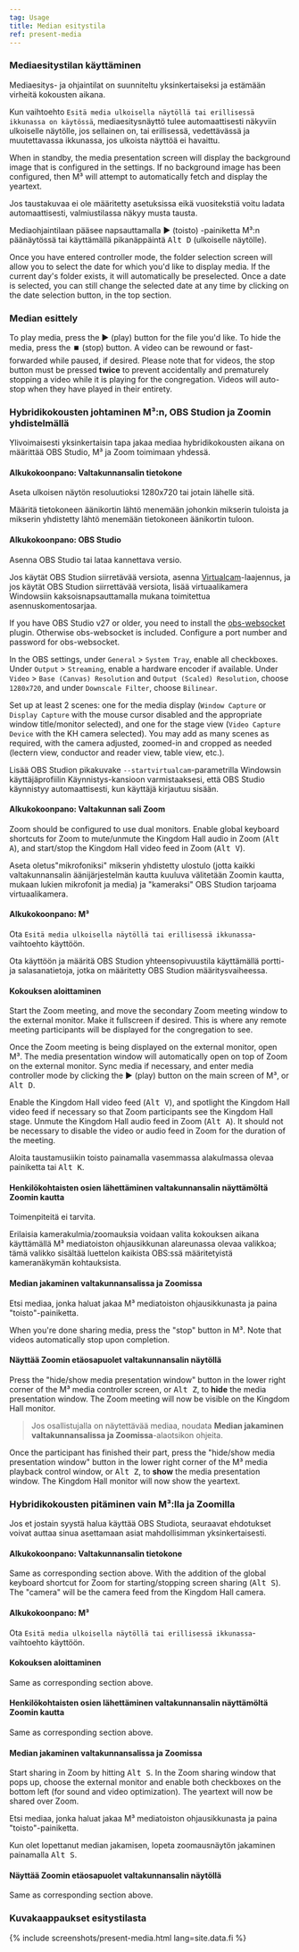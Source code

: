 ```yaml
---
tag: Usage
title: Median esitystila
ref: present-media
---
```


### Mediaesitystilan käyttäminen

Mediaesitys- ja ohjaintilat on suunniteltu yksinkertaiseksi ja estämään virheitä kokousten aikana.

Kun vaihtoehto `Esitä media ulkoisella näytöllä tai erillisessä ikkunassa on käytössä`, mediaesitysnäyttö tulee automaattisesti näkyviin ulkoiselle näytölle, jos sellainen on, tai erillisessä, vedettävässä ja muutettavassa ikkunassa, jos ulkoista näyttöä ei havaittu.

When in standby, the media presentation screen will display the background image that is configured in the settings. If no background image has been configured, then M³ will attempt to automatically fetch and display the yeartext.

Jos taustakuvaa ei ole määritetty asetuksissa eikä vuositekstiä voitu ladata automaattisesti, valmiustilassa näkyy musta tausta.

Mediaohjaintilaan pääsee napsauttamalla ▶️ (toisto) -painiketta M³:n päänäytössä tai käyttämällä pikanäppäintä <kbd>Alt D</kbd> (ulkoiselle näytölle).

Once you have entered controller mode, the folder selection screen will allow you to select the date for which you'd like to display media. If the current day's folder exists, it will automatically be preselected. Once a date is selected, you can still change the selected date at any time by clicking on the date selection button, in the top section.

### Median esittely

To play media, press the ▶️ (play) button for the file you'd like. To hide the media, press the ⏹️ (stop) button. A video can be rewound or fast-forwarded while paused, if desired. Please note that for videos, the stop button must be pressed **twice** to prevent accidentally and prematurely stopping a video while it is playing for the congregation. Videos will auto-stop when they have played in their entirety.

### Hybridikokousten johtaminen M³:n, OBS Studion ja Zoomin yhdistelmällä

Ylivoimaisesti yksinkertaisin tapa jakaa mediaa hybridikokousten aikana on määrittää OBS Studio, M³ ja Zoom toimimaan yhdessä.

#### Alkukokoonpano: Valtakunnansalin tietokone

Aseta ulkoisen näytön resoluutioksi 1280x720 tai jotain lähelle sitä.

Määritä tietokoneen äänikortin lähtö menemään johonkin mikserin tuloista ja mikserin yhdistetty lähtö menemään tietokoneen äänikortin tuloon.

#### Alkukokoonpano: OBS Studio

Asenna OBS Studio tai lataa kannettava versio.

Jos käytät OBS Studion siirretävää versiota, asenna [Virtualcam](https://obsproject.com/forum/resources/obs-virtualcam.949/)-laajennus, ja jos käytät OBS Studion siirrettävää versiota, lisää virtuaalikamera Windowsiin kaksoisnapsauttamalla mukana toimitettua asennuskomentosarjaa.

If you have OBS Studio v27 or older, you need to install the [obs-websocket](https://github.com/obsproject/obs-websocket) plugin. Otherwise obs-websocket is included. Configure a port number and password for obs-websocket.

In the OBS settings, under `General` > `System Tray`, enable all checkboxes. Under `Output` > `Streaming`, enable a hardware encoder if available. Under `Video` > `Base (Canvas) Resolution` and `Output (Scaled) Resolution`, choose `1280x720`, and under `Downscale Filter`, choose `Bilinear`.

Set up at least 2 scenes: one for the media display (`Window Capture` or `Display Capture` with the mouse cursor disabled and the appropriate window title/monitor selected), and one for the stage view (`Video Capture Device` with the KH camera selected). You may add as many scenes as required, with the camera adjusted, zoomed-in and cropped as needed (lectern view, conductor and reader view, table view, etc.).

Lisää OBS Studion pikakuvake `--startvirtualcam`-parametrilla Windowsin käyttäjäprofiilin Käynnistys-kansioon varmistaaksesi, että OBS Studio käynnistyy automaattisesti, kun käyttäjä kirjautuu sisään.

#### Alkukokoonpano: Valtakunnan sali Zoom

Zoom should be configured to use dual monitors. Enable global keyboard shortcuts for Zoom to mute/unmute the Kingdom Hall audio in Zoom (<kbd>Alt A</kbd>), and start/stop the Kingdom Hall video feed in Zoom (<kbd>Alt V</kbd>).

Aseta oletus"mikrofoniksi" mikserin yhdistetty ulostulo (jotta kaikki valtakunnansalin äänijärjestelmän kautta kuuluva välitetään Zoomin kautta, mukaan lukien mikrofonit ja media) ja "kameraksi" OBS Studion tarjoama virtuaalikamera.

#### Alkukokoonpano: M³

Ota `Esitä media ulkoisella näytöllä tai erillisessä ikkunassa`-vaihtoehto käyttöön.

Ota käyttöön ja määritä OBS Studion yhteensopivuustila käyttämällä portti- ja salasanatietoja, jotka on määritetty OBS Studion määritysvaiheessa.

#### Kokouksen aloittaminen

Start the Zoom meeting, and move the secondary Zoom meeting window to the external monitor. Make it fullscreen if desired. This is where any remote meeting participants will be displayed for the congregation to see.

Once the Zoom meeting is being displayed on the external monitor, open M³. The media presentation window will automatically open on top of Zoom on the external monitor. Sync media if necessary, and enter media controller mode by clicking the ▶️ (play) button on the main screen of M³, or <kbd>Alt D</kbd>.

Enable the Kingdom Hall video feed (<kbd>Alt V</kbd>), and spotlight the Kingdom Hall video feed if necessary so that Zoom participants see the Kingdom Hall stage. Unmute the Kingdom Hall audio feed in Zoom (<kbd>Alt A</kbd>). It should not be necessary to disable the video or audio feed in Zoom for the duration of the meeting.

Aloita taustamusiikin toisto painamalla vasemmassa alakulmassa olevaa painiketta tai <kbd>Alt K</kbd>.

#### Henkilökohtaisten osien lähettäminen valtakunnansalin näyttämöltä Zoomin kautta

Toimenpiteitä ei tarvita.

Erilaisia kamerakulmia/zoomauksia voidaan valita kokouksen aikana käyttämällä M³ mediatoiston ohjausikkunan alareunassa olevaa valikkoa; tämä valikko sisältää luettelon kaikista OBS:ssä määritetyistä kameranäkymän kohtauksista.

#### Median jakaminen valtakunnansalissa ja Zoomissa

Etsi mediaa, jonka haluat jakaa M³ mediatoiston ohjausikkunasta ja paina "toisto"-painiketta.

When you're done sharing media, press the "stop" button in M³. Note that videos automatically stop upon completion.

#### Näyttää Zoomin etäosapuolet valtakunnansalin näytöllä

Press the "hide/show media presentation window" button in the lower right corner of the M³ media controller screen, or <kbd>Alt Z</kbd>, to **hide** the media presentation window. The Zoom meeting will now be visible on the Kingdom Hall monitor.

> Jos osallistujalla on näytettävää mediaa, noudata **Median jakaminen valtakunnansalissa ja Zoomissa**-alaotsikon ohjeita.

Once the participant has finished their part, press the "hide/show media presentation window" button in the lower right corner of the M³ media playback control window, or <kbd>Alt Z</kbd>, to **show** the media presentation window. The Kingdom Hall monitor will now show the yeartext.

### Hybridikokousten pitäminen vain M³:lla ja Zoomilla

Jos et jostain syystä halua käyttää OBS Studiota, seuraavat ehdotukset voivat auttaa sinua asettamaan asiat mahdollisimman yksinkertaisesti.

#### Alkukokoonpano: Valtakunnansalin tietokone

Same as corresponding section above. With the addition of the global keyboard shortcut for Zoom for starting/stopping screen sharing (<kbd>Alt S</kbd>). The "camera" will be the camera feed from the Kingdom Hall camera.

#### Alkukokoonpano: M³

Ota `Esitä media ulkoisella näytöllä tai erillisessä ikkunassa`-vaihtoehto käyttöön.

#### Kokouksen aloittaminen

Same as corresponding section above.

#### Henkilökohtaisten osien lähettäminen valtakunnansalin näyttämöltä Zoomin kautta

Same as corresponding section above.

#### Median jakaminen valtakunnansalissa ja Zoomissa

Start sharing in Zoom by hitting <kbd>Alt S</kbd>. In the Zoom sharing window that pops up, choose the external monitor and enable both checkboxes on the bottom left (for sound and video optimization). The yeartext will now be shared over Zoom.

Etsi mediaa, jonka haluat jakaa M³ mediatoiston ohjausikkunasta ja paina "toisto"-painiketta.

Kun olet lopettanut median jakamisen, lopeta zoomausnäytön jakaminen painamalla <kbd>Alt S</kbd>.

#### Näyttää Zoomin etäosapuolet valtakunnansalin näytöllä

Same as corresponding section above.

### Kuvakaappaukset esitystilasta

{% include screenshots/present-media.html lang=site.data.fi %}
